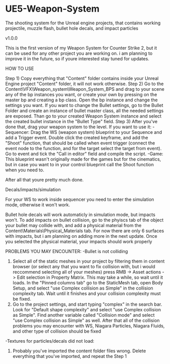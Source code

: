 # UE5-Weapon-System
The shooting system for the Unreal engine projects, that contains working projectile, muzzle flash, bullet hole decals, and impact particles

v1.0.0

This is the first version of my Weapon System for Counter Strike 2, but it can be used for any other project you are working on. i am planning to improve it in the future, so if youre interested stay tuned for updates. 

HOW TO USE

Step 1) Copy everything that "Content" folder contains inside your Unreal Engine project "Content" folder, it will not work otherwise.
Step 2) Go to the Content\VFX\Weapon_system\Weapon_System_BPS and drag to your scene any of the bp instances you want, or create your own by pressing on the master bp and creating a bp class. Open the bp instance and change the settings you want. If you want to change the Bullet settings, go to the Bullet Folder and create an instance of bullet master class, all the needed settings are exposed. Than go to your created Weapon System instance and select the created bullet instance in the "Bullet Type" field.
Step 3) After you've done that, drag your weapon system to the level. If you want to use it:
-Sequencer:
Drag the WS (weapon system) blueprint to your Sequence and add a Trigger event. Double click the created keyframe, and add the "Shoot" function, that should be called when event trigger (connect the event node to the function, and for the target select the target from event). Go to event and tick the "Call in editor" field and compile the script. 
-Game:
This blueprint wasn't originally made for the games but for the cinematics, but in case you want to in your control blueprint call the Shoot function when you need to.

After all that youre pretty much done. 


Decals/impacts/simulation

For your WS to work inside sequencer you need to enter the simulation mode, otherwise it won't work.

Bullet hole decals will work automaticly in simulation mode, but impacts won't. To add impacts on bullet collision, go to the phyiscs tab of the object your bullet may collide with, and add a physical material from the Content\Materials\Physical_Materials tab. For now there are only 6 surfaces with impacts, but i am planning on adding more in the next update. Once you selected the physical material, your impacts should work properly


PROBLEMS YOU MAY ENCOUNTER:
-Bullet is not colliding
1. Select all of the static meshes in your project by filtering them in content browser (or select any that you want to fix collision with, but i would reccommend selecting all of your meshes) press RMB -> Asset actions -> Edit selection in Property Matrix. This may take a while, so wait until it loads. In the "Pinned columns tab" go to the StaticMesh tab, open Body Setup, and select "use Complex collision as Simple" in the collision complexity tab. Wait until it finishes and your collision complexity must be fixed.
2. Go to the project settings, and start typing "complex" in the search bar. Look for "Default shape complexity" and select "use Complex collision as Simple". Find another variable called "Collision mode" and select "use Complex collision as Simple" as well. 
After that all of the collision problems you may encounter with WS, Niagara Particles, Niagara Fluids, and other type of collision should be fixed

-Textures for particles/decals did not load:
1. Probably you've imported the content folder files wrong. Delete everything that you've imported, and repeat the Step 1
